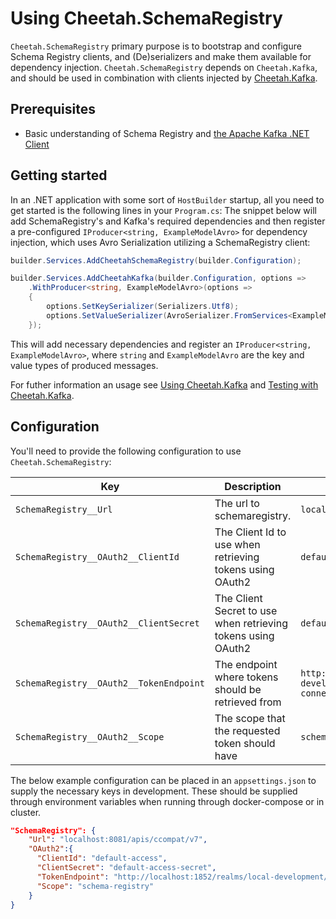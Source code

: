 # Using Cheetah.SchemaRegistry 

`Cheetah.SchemaRegistry` primary purpose is to bootstrap and configure Schema Registry clients, and (De)serializers and make them available for dependency injection. `Cheetah.SchemaRegistry` depends on `Cheetah.Kafka`, and should be used in combination with clients injected by [Cheetah.Kafka](../../Cheetah.Kafka/v2.1/UsingCheetahKafka.md).

## Prerequisites
- Basic understanding of Schema Registry and [the Apache Kafka .NET Client](https://docs.confluent.io/kafka-clients/dotnet/current/overview.html)

## Getting started

In an .NET application with some sort of `HostBuilder` startup, all you need to get started is the following lines in your `Program.cs`:
The snippet below will add SchemaRegistry's and Kafka's required dependencies and then register a pre-configured `IProducer<string, ExampleModelAvro>` for dependency injection, which uses Avro Serialization utilizing a SchemaRegistry client:

```csharp
builder.Services.AddCheetahSchemaRegistry(builder.Configuration);

builder.Services.AddCheetahKafka(builder.Configuration, options => 
    .WithProducer<string, ExampleModelAvro>(options =>
    {
        options.SetKeySerializer(Serializers.Utf8);
        options.SetValueSerializer(AvroSerializer.FromServices<ExampleModelAvro>());
    });
```

This will add necessary dependencies and register an `IProducer<string, ExampleModelAvro>`, where `string` and `ExampleModelAvro` are the key and value types of produced messages.

For futher information an usage see [Using Cheetah.Kafka](../../Cheetah.Kafka/v2.1/UsingCheetahKafka.md) and [Testing with Cheetah.Kafka](../../Cheetah.Kafka/v2.1/TestingWithCheetahKafka.md).

## Configuration

You'll need to provide the following configuration to use `Cheetah.SchemaRegistry`:

| Key                            | Description                                                  | Example                                                                       | Required |
|--------------------------------|--------------------------------------------------------------|-------------------------------------------------------------------------------|----------|
| `SchemaRegistry__Url`                   | The url to schemaregistry.        | `localhost:8081/apis/ccompat/v7`                                                                 | ✓        |                                                             |          |
| `SchemaRegistry__OAuth2__ClientId`      | The Client Id to use when retrieving tokens using OAuth2     | `default-access`                                                              | ✓         |
| `SchemaRegistry__OAuth2__ClientSecret`  | The Client Secret to use when retrieving tokens using OAuth2 | `default-access-secret`                                                       | ✓         |
| `SchemaRegistry__OAuth2__TokenEndpoint` | The endpoint where tokens should be retrieved from           | `http://keycloak:1852/realms/local-development/protocol/openid-connect/token` | ✓         |
| `SchemaRegistry__OAuth2__Scope`         | The scope that the requested token should have               | `schema-registry`                                                                       | ✓         |

The below example configuration can be placed in an `appsettings.json` to supply the necessary keys in development. These should be supplied through environment variables when running through docker-compose or in cluster.

```json
"SchemaRegistry": {
    "Url": "localhost:8081/apis/ccompat/v7",
    "OAuth2":{
      "ClientId": "default-access",
      "ClientSecret": "default-access-secret",
      "TokenEndpoint": "http://localhost:1852/realms/local-development/protocol/openid-connect/token ",
      "Scope": "schema-registry"
    }
}
```
